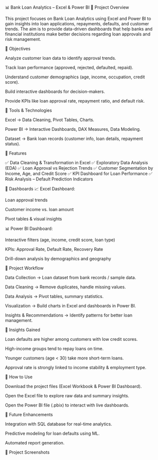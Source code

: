 📊 Bank Loan Analytics – Excel & Power BI
🔹 Project Overview

This project focuses on Bank Loan Analytics using Excel and Power BI to gain insights into loan applications, repayments, defaults, and customer trends.
The aim is to provide data-driven dashboards that help banks and financial institutions make better decisions regarding loan approvals and risk management.

🔹 Objectives

Analyze customer loan data to identify approval trends.

Track loan performance (approved, rejected, defaulted, repaid).

Understand customer demographics (age, income, occupation, credit score).

Build interactive dashboards for decision-makers.

Provide KPIs like loan approval rate, repayment ratio, and default risk.

🔹 Tools & Technologies

Excel → Data Cleaning, Pivot Tables, Charts.

Power BI → Interactive Dashboards, DAX Measures, Data Modeling.

Dataset → Bank loan records (customer info, loan details, repayment status).

🔹 Features

✅ Data Cleaning & Transformation in Excel
✅ Exploratory Data Analysis (EDA)
✅ Loan Approval vs Rejection Trends
✅ Customer Segmentation by Income, Age, and Credit Score
✅ KPI Dashboard for Loan Performance
✅ Risk Analysis – Default Prediction Indicators

🔹 Dashboards
📈 Excel Dashboard:

Loan approval trends

Customer income vs. loan amount

Pivot tables & visual insights

📊 Power BI Dashboard:

Interactive filters (age, income, credit score, loan type)

KPIs: Approval Rate, Default Rate, Recovery Rate

Drill-down analysis by demographics and geography

🔹 Project Workflow

Data Collection → Loan dataset from bank records / sample data.

Data Cleaning → Remove duplicates, handle missing values.

Data Analysis → Pivot tables, summary statistics.

Visualization → Build charts in Excel and dashboards in Power BI.

Insights & Recommendations → Identify patterns for better loan management.

🔹 Insights Gained

Loan defaults are higher among customers with low credit scores.

High-income groups tend to repay loans on time.

Younger customers (age < 30) take more short-term loans.

Approval rate is strongly linked to income stability & employment type.

🔹 How to Use

Download the project files (Excel Workbook & Power BI Dashboard).

Open the Excel file to explore raw data and summary insights.

Open the Power BI file (.pbix) to interact with live dashboards.

🔹 Future Enhancements

Integration with SQL database for real-time analytics.

Predictive modeling for loan defaults using ML.

Automated report generation.

🔹 Project Screenshots
